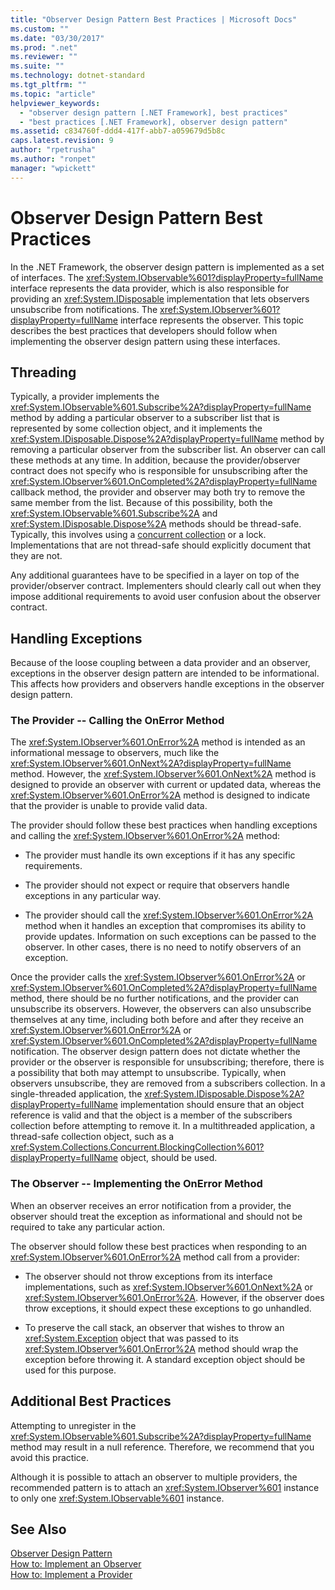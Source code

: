 ```yaml
---
title: "Observer Design Pattern Best Practices | Microsoft Docs"
ms.custom: ""
ms.date: "03/30/2017"
ms.prod: ".net"
ms.reviewer: ""
ms.suite: ""
ms.technology: dotnet-standard
ms.tgt_pltfrm: ""
ms.topic: "article"
helpviewer_keywords: 
  - "observer design pattern [.NET Framework], best practices"
  - "best practices [.NET Framework], observer design pattern"
ms.assetid: c834760f-ddd4-417f-abb7-a059679d5b8c
caps.latest.revision: 9
author: "rpetrusha"
ms.author: "ronpet"
manager: "wpickett"
---
```

# Observer Design Pattern Best Practices
In the .NET Framework, the observer design pattern is implemented as a set of interfaces. The <xref:System.IObservable%601?displayProperty=fullName> interface represents the data provider, which is also responsible for providing an <xref:System.IDisposable> implementation that lets observers unsubscribe from notifications. The <xref:System.IObserver%601?displayProperty=fullName> interface represents the observer. This topic describes the best practices that developers should follow when implementing the observer design pattern using these interfaces.  
  
## Threading  
 Typically, a provider implements the <xref:System.IObservable%601.Subscribe%2A?displayProperty=fullName> method by adding a particular observer to a subscriber list that is represented by some collection object, and it implements the <xref:System.IDisposable.Dispose%2A?displayProperty=fullName> method by removing a particular observer from the subscriber list. An observer can call these methods at any time. In addition, because the provider/observer contract does not specify who is responsible for unsubscribing after the <xref:System.IObserver%601.OnCompleted%2A?displayProperty=fullName> callback method, the provider and observer may both try to remove the same member from the list. Because of this possibility, both the <xref:System.IObservable%601.Subscribe%2A> and <xref:System.IDisposable.Dispose%2A> methods should be thread-safe. Typically, this involves using a [concurrent collection](../../../docs/standard/parallel-programming/data-structures-for-parallel-programming.md) or a lock. Implementations that are not thread-safe should explicitly document that they are not.  
  
 Any additional guarantees have to be specified in a layer on top of the provider/observer contract. Implementers should clearly call out when they impose additional requirements to avoid user confusion about the observer contract.  
  
## Handling Exceptions  
 Because of the loose coupling between a data provider and an observer, exceptions in the observer design pattern are intended to be informational. This affects how providers and observers handle exceptions in the observer design pattern.  
  
### The Provider -- Calling the OnError Method  
 The <xref:System.IObserver%601.OnError%2A> method is intended as an informational message to observers, much like the <xref:System.IObserver%601.OnNext%2A?displayProperty=fullName> method. However, the <xref:System.IObserver%601.OnNext%2A> method is designed to provide an observer with current or updated data, whereas the <xref:System.IObserver%601.OnError%2A> method is designed to indicate that the provider is unable to provide valid data.  
  
 The provider should follow these best practices when handling exceptions and calling the <xref:System.IObserver%601.OnError%2A> method:  
  
-   The provider must handle its own exceptions if it has any specific requirements.  
  
-   The provider should not expect or require that observers handle exceptions in any particular way.  
  
-   The provider should call the <xref:System.IObserver%601.OnError%2A> method when it handles an exception that compromises its ability to provide updates. Information on such exceptions can be passed to the observer. In other cases, there is no need to notify observers of an exception.  
  
 Once the provider calls the <xref:System.IObserver%601.OnError%2A> or <xref:System.IObserver%601.OnCompleted%2A?displayProperty=fullName> method, there should be no further notifications, and the provider can unsubscribe its observers. However, the observers can also unsubscribe themselves at any time, including both before and after they receive an <xref:System.IObserver%601.OnError%2A> or <xref:System.IObserver%601.OnCompleted%2A?displayProperty=fullName> notification. The observer design pattern does not dictate whether the provider or the observer is responsible for unsubscribing; therefore, there is a possibility that both may attempt to unsubscribe. Typically, when observers unsubscribe, they are removed from a subscribers collection. In a single-threaded application, the <xref:System.IDisposable.Dispose%2A?displayProperty=fullName> implementation should ensure that an object reference is valid and that the object is a member of the subscribers collection before attempting to remove it. In a multithreaded application, a thread-safe collection object, such as a <xref:System.Collections.Concurrent.BlockingCollection%601?displayProperty=fullName> object, should be used.  
  
### The Observer -- Implementing the OnError Method  
 When an observer receives an error notification from a provider, the observer should treat the exception as informational and should not be required to take any particular action.  
  
 The observer should follow these best practices when responding to an <xref:System.IObserver%601.OnError%2A> method call from a provider:  
  
-   The observer should not throw exceptions from its interface implementations, such as <xref:System.IObserver%601.OnNext%2A> or <xref:System.IObserver%601.OnError%2A>. However, if the observer does throw exceptions, it should expect these exceptions to go unhandled.  
  
-   To preserve the call stack, an observer that wishes to throw an <xref:System.Exception> object that was passed to its <xref:System.IObserver%601.OnError%2A> method should wrap the exception before throwing it. A standard exception object should be used for this purpose.  
  
## Additional Best Practices  
 Attempting to unregister in the <xref:System.IObservable%601.Subscribe%2A?displayProperty=fullName> method may result in a null reference. Therefore, we recommend that you avoid this practice.  
  
 Although it is possible to attach an observer to multiple providers, the recommended pattern is to attach an <xref:System.IObserver%601> instance to only one <xref:System.IObservable%601> instance.  
  
## See Also  
 [Observer Design Pattern](../../../docs/standard/events/observer-design-pattern.md)   
 [How to: Implement an Observer](../../../docs/standard/events/how-to-implement-an-observer.md)   
 [How to: Implement a Provider](../../../docs/standard/events/how-to-implement-a-provider.md)